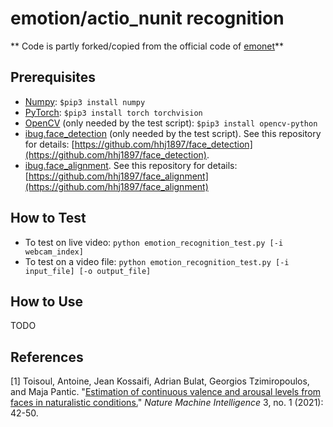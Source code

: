 # emotion/actio_nunit recognition
** Code is partly forked/copied from the official code of [emonet](https://github.com/face-analysis/emonet)**
## Prerequisites
* [Numpy](https://www.numpy.org/): `$pip3 install numpy`
* [PyTorch](https://pytorch.org/): `$pip3 install torch torchvision`
* [OpenCV](https://opencv.org/) (only needed by the test script): `$pip3 install opencv-python`
* [ibug.face_detection](https://github.com/hhj1897/face_detection) (only needed by the test script). See this repository for details: [https://github.com/hhj1897/face_detection](https://github.com/hhj1897/face_detection).
* [ibug.face_alignment](https://github.com/hhj1897/face_alignment). See this repository for details: [https://github.com/hhj1897/face_alignment](https://github.com/hhj1897/face_alignment)

## How to Test
* To test on live video: `python emotion_recognition_test.py [-i webcam_index]`
* To test on a video file: `python emotion_recognition_test.py [-i input_file] [-o output_file]`

## How to Use
TODO

## References
\[1\] Toisoul, Antoine, Jean Kossaifi, Adrian Bulat, Georgios Tzimiropoulos, and Maja Pantic. "[Estimation of continuous valence and arousal levels from faces in naturalistic conditions.](https://rdcu.be/cdnWi)" _Nature Machine Intelligence_ 3, no. 1 (2021): 42-50.
